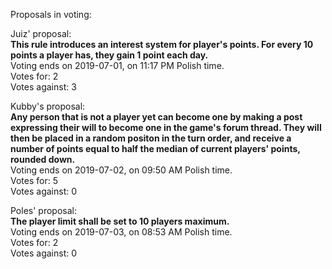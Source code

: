 Proposals in voting:

Juiz' proposal:  
**This rule introduces an interest system for player's points. For every 10 points a player has, they gain 1 point each day.**  
Voting ends on 2019-07-01, on 11:17 PM Polish time.  
Votes for: 2  
Votes against: 3

Kubby's proposal:  
**Any person that is not a player yet can become one by making a post expressing their will to become one in the game's forum thread. They will then be placed in a random positon in the turn order, and receive a number of points equal to half the median of current players' points, rounded down.**  
Voting ends on 2019-07-02, on 09:50 AM Polish time.  
Votes for: 5  
Votes against: 0

Poles' proposal:  
**The player limit shall be set to 10 players maximum.**  
Voting ends on 2019-07-03, on 08:53 AM Polish time.  
Votes for: 2  
Votes against: 0
